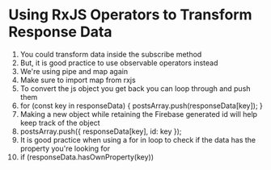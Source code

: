 # Using RxJS Operators to Transform Response Data
01. You could transform data inside the subscribe method
02. But, it is good practice to use observable operators instead
03. We're using pipe and map again
04. Make sure to import map from rxjs
05. To convert the js object you get back you can loop through and push them
06. for (const key in responseData) { postsArray.push(responseData[key]); }
07. Making a new object while retaining the Firebase generated id will help keep track of the object
08. postsArray.push({ responseData[key], id: key });
09. It is good practice when using a for in loop to check if the data has the property you're looking for
10. if (responseData.hasOwnProperty(key))